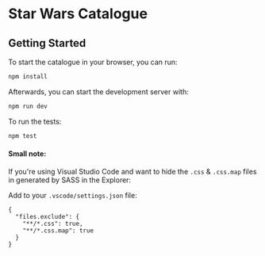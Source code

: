 # Star Wars Catalogue

## Getting Started

To start the catalogue in your browser, you can run:

```sh
npm install
```

Afterwards, you can start the development server with:

```sh
npm run dev
```

To run the tests:

```sh
npm test
```

#### Small note:

If you're using Visual Studio Code and want to hide the `.css` & `.css.map` files in generated by SASS in the Explorer:

Add to your `.vscode/settings.json` file:

```
{
  "files.exclude": {
    "**/*.css": true,
    "**/*.css.map": true
  }
}
```
